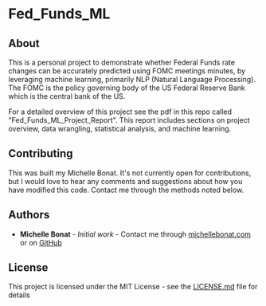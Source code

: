 # Fed_Funds_ML

## About
This is a personal project to demonstrate whether Federal Funds rate changes can be accurately predicted 
using FOMC meetings minutes, by leveraging machine learning, primarily NLP (Natural Language Processing). 
The FOMC is the policy governing body of the US Federal Reserve Bank which is the central bank of the US.

For a detailed overview of this project see the pdf in this repo called "Fed_Funds_ML_Project_Report". 
This report includes sections on project overview, data wrangling, statistical analysis, and machine learning.

## Contributing

This was built my Michelle Bonat. It's not currently open for contributions, but I would love to hear any comments and suggestions about how you have modified this code. 
Contact me through the methods noted below. 

## Authors

* **Michelle Bonat** - *Initial work* - Contact me through [michellebonat.com](http://michellebonat.com/) or on [GitHub](https://github.com/michellebonat) 

## License

This project is licensed under the MIT License - see the [LICENSE.md](LICENSE.md) file for details
